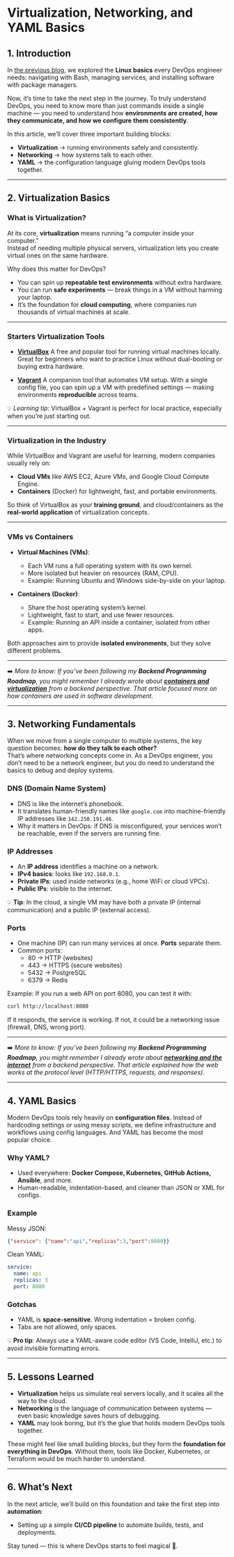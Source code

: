# Virtualization, Networking, and YAML Basics

## 1. Introduction

In [the previous blog](02_Linux_Basics.md), we explored the **Linux basics** every DevOps engineer needs: navigating with Bash, managing services, and installing software with package managers.  

Now, it’s time to take the next step in the journey. To truly understand DevOps, you need to know more than just commands inside a single machine — you need to understand how **environments are created, how they communicate, and how we configure them consistently**.  

In this article, we’ll cover three important building blocks:  

- **Virtualization** → running environments safely and consistently.  
- **Networking** → how systems talk to each other.  
- **YAML** → the configuration language gluing modern DevOps tools together.  

---

## 2. Virtualization Basics

### What is Virtualization?

At its core, **virtualization** means running “a computer inside your computer.”  
Instead of needing multiple physical servers, virtualization lets you create virtual ones on the same hardware.  

Why does this matter for DevOps?  

- You can spin up **repeatable test environments** without extra hardware.  
- You can run **safe experiments** — break things in a VM without harming your laptop.  
- It’s the foundation for **cloud computing**, where companies run thousands of virtual machines at scale.  

---

### Starters Virtualization Tools

- [**VirtualBox**](https://www.virtualbox.org/)
  A free and popular tool for running virtual machines locally. Great for beginners who want to practice Linux without dual-booting or buying extra hardware.  

- [**Vagrant**](https://developer.hashicorp.com/vagrant)
  A companion tool that automates VM setup. With a single config file, you can spin up a VM with predefined settings — making environments **reproducible** across teams.  

💡 *Learning tip*: VirtualBox + Vagrant is perfect for local practice, especially when you’re just starting out.  

---

### Virtualization in the Industry

While VirtualBox and Vagrant are useful for learning, modern companies usually rely on:  

- **Cloud VMs** like AWS EC2, Azure VMs, and Google Cloud Compute Engine.  
- **Containers** (Docker) for lightweight, fast, and portable environments.  

So think of VirtualBox as your **training ground**, and cloud/containers as the **real-world application** of virtualization concepts.  

---

### VMs vs Containers

- **Virtual Machines (VMs)**:  
  - Each VM runs a full operating system with its own kernel.  
  - More isolated but heavier on resources (RAM, CPU).  
  - Example: Running Ubuntu and Windows side-by-side on your laptop.  

- **Containers (Docker)**:  
  - Share the host operating system’s kernel.  
  - Lightweight, fast to start, and use fewer resources.  
  - Example: Running an API inside a container, isolated from other apps.  

Both approaches aim to provide **isolated environments**, but they solve different problems.  

---

➡️ *More to know: If you’ve been following my **Backend Programming Roadmap**, you might remember I already wrote about [**containers and virtualization**](../Roadmap_Backend/14_Container.md) from a backend perspective. That article focused more on how containers are used in software development.*

---

## 3. Networking Fundamentals

When we move from a single computer to multiple systems, the key question becomes: **how do they talk to each other?**  
That’s where networking concepts come in. As a DevOps engineer, you don’t need to be a network engineer, but you do need to understand the basics to debug and deploy systems.

### DNS (Domain Name System)

- DNS is like the internet’s phonebook.  
- It translates human-friendly names like `google.com` into machine-friendly IP addresses like `142.250.191.46`.  
- Why it matters in DevOps: if DNS is misconfigured, your services won’t be reachable, even if the servers are running fine.

### IP Addresses

- An **IP address** identifies a machine on a network.  
- **IPv4 basics**: looks like `192.168.0.1`.  
- **Private IPs**: used inside networks (e.g., home WiFi or cloud VPCs).  
- **Public IPs**: visible to the internet.  

💡 **Tip**: In the cloud, a single VM may have both a private IP (internal communication) and a public IP (external access).  

### Ports

- One machine (IP) can run many services at once. **Ports** separate them.  
- Common ports:  
  - 80 → HTTP (websites)  
  - 443 → HTTPS (secure websites)  
  - 5432 → PostgreSQL  
  - 6379 → Redis  

Example: If you run a web API on port 8080, you can test it with:  

```bash
curl http://localhost:8080
```

If it responds, the service is working. If not, it could be a networking issue (firewall, DNS, wrong port).

---

➡️ *More to know: If you’ve been following my **Backend Programming Roadmap**, you might remember I already wrote about [**networking and the internet**](../Roadmap_Backend/01_Internet.md) from a backend perspective. That article explained how the web works at the protocol level (HTTP/HTTPS, requests, and responses).*

---

## 4. YAML Basics

Modern DevOps tools rely heavily on **configuration files**. Instead of hardcoding settings or using messy scripts, we define infrastructure and workflows using config languages. And YAML has become the most popular choice.

### Why YAML?

* Used everywhere: **Docker Compose, Kubernetes, GitHub Actions, Ansible**, and more.
* Human-readable, indentation-based, and cleaner than JSON or XML for configs.

### Example

Messy JSON:

```json
{"service": {"name":"api","replicas":3,"port":8080}}
```

Clean YAML:

```yaml
service:
  name: api
  replicas: 3
  port: 8080
```

### Gotchas

* YAML is **space-sensitive**. Wrong indentation = broken config.
* Tabs are not allowed, only spaces.

💡 **Pro tip**: Always use a YAML-aware code editor (VS Code, IntelliJ, etc.) to avoid invisible formatting errors.

---

## 5. Lessons Learned

* **Virtualization** helps us simulate real servers locally, and it scales all the way to the cloud.
* **Networking** is the language of communication between systems — even basic knowledge saves hours of debugging.
* **YAML** may look boring, but it’s the glue that holds modern DevOps tools together.

These might feel like small building blocks, but they form the **foundation for everything in DevOps**. Without them, tools like Docker, Kubernetes, or Terraform would be much harder to understand.

---

## 6. What’s Next

In the next article, we’ll build on this foundation and take the first step into **automation**:

* Setting up a simple **CI/CD pipeline** to automate builds, tests, and deployments.

Stay tuned — this is where DevOps starts to feel magical 🚀.
